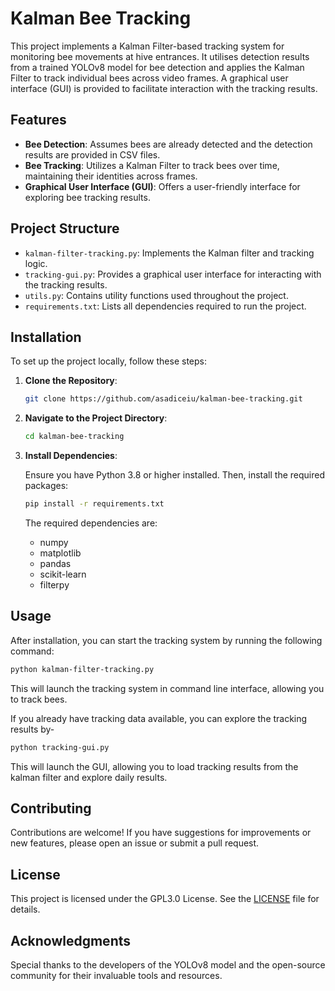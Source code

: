 # Kalman Bee Tracking

This project implements a Kalman Filter-based tracking system for monitoring bee movements at hive entrances. 
It utilises detection results from a trained YOLOv8 model for bee detection and applies the Kalman Filter to 
track individual bees across video frames. A graphical user interface (GUI) is provided to facilitate interaction with the tracking results.

## Features

- **Bee Detection**: Assumes bees are already detected and the detection results are provided in CSV files.
- **Bee Tracking**: Utilizes a Kalman Filter to track bees over time, maintaining their identities across frames.
- **Graphical User Interface (GUI)**: Offers a user-friendly interface for exploring bee tracking results.

## Project Structure

- `kalman-filter-tracking.py`: Implements the Kalman filter and tracking logic.
- `tracking-gui.py`: Provides a graphical user interface for interacting with the tracking results.
- `utils.py`: Contains utility functions used throughout the project.
- `requirements.txt`: Lists all dependencies required to run the project.

## Installation

To set up the project locally, follow these steps:

1. **Clone the Repository**:

   ```bash
   git clone https://github.com/asadiceiu/kalman-bee-tracking.git
   ```

2. **Navigate to the Project Directory**:

   ```bash
   cd kalman-bee-tracking
   ```

3. **Install Dependencies**:

   Ensure you have Python 3.8 or higher installed. Then, install the required packages:

   ```bash
   pip install -r requirements.txt
   ```

   The required dependencies are:
   - numpy
   - matplotlib
   - pandas
   - scikit-learn
   - filterpy

## Usage

After installation, you can start the tracking system by running the following command:

```bash
python kalman-filter-tracking.py
```

This will launch the tracking system in command line interface, allowing you to track bees. 

If you already have tracking data available, you can explore the tracking results by-

```bash
python tracking-gui.py
```

This will launch the GUI, allowing you to load tracking results from the kalman filter and explore daily results.

## Contributing

Contributions are welcome! If you have suggestions for improvements or new features, please open an issue or submit a pull request.

## License

This project is licensed under the GPL3.0 License. See the [LICENSE](LICENSE) file for details.

## Acknowledgments

Special thanks to the developers of the YOLOv8 model and the open-source community for their invaluable tools and resources.

